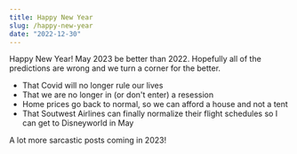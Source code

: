 ```yaml
---
title: Happy New Year
slug: /happy-new-year
date: "2022-12-30"
---
```


Happy New Year! May 2023 be better than 2022. Hopefully all of the predictions are wrong and we turn a corner for the better.
* That Covid will no longer rule our lives
* That we are no longer in (or don't enter) a resession
* Home prices go back to normal, so we can afford a house and not a tent
* That Soutwest Airlines can finally normalize their flight schedules so I can get to Disneyworld in May

A lot more sarcastic posts coming in 2023!